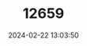 ---
title: "12659"
category: "Phengaris arion"
draft: false
date: 2024-02-22 13:03:50
languages:
  English: ["Large Blue"]
---